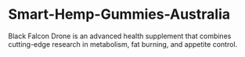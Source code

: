 # Smart-Hemp-Gummies-Australia
Black Falcon Drone is an advanced health supplement that combines cutting-edge research in metabolism, fat burning, and appetite control.
